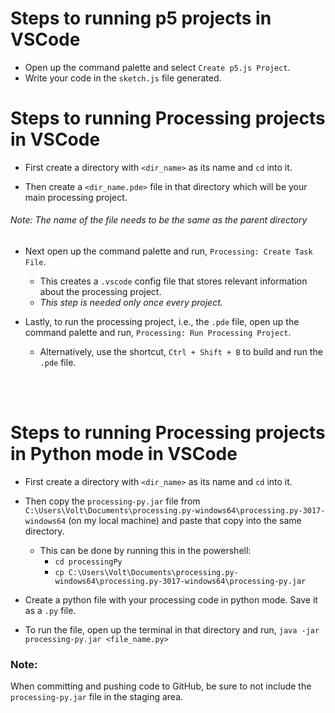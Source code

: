 # Steps to running p5 projects in VSCode
- Open up the command palette and select `Create p5.js Project`.
- Write your code in the `sketch.js` file generated.

# Steps to running Processing projects in VSCode

- First create a directory with `<dir_name>` as its name and `cd` into it.

- Then create a `<dir_name.pde>` file in that directory which will be your main processing project.

###### Note: The name of the file needs to be the same as the parent directory

- Next open up the command palette and run, `Processing: Create Task File`.
    - This creates a `.vscode` config file that stores relevant information about the processing project.
    - *This step is needed only once every project.*

- Lastly, to run the processing project, i.e., the `.pde` file, open up the command palette and run, `Processing: Run Processing Project`.
    - Alternatively, use the shortcut, `Ctrl + Shift + B` to build and run the `.pde` file.

<br/>
<br/>

# Steps to running Processing projects in Python mode in VSCode

- First create a directory with `<dir_name>` as its name and `cd` into it.

- Then copy the `processing-py.jar` file from `C:\Users\Volt\Documents\processing.py-windows64\processing.py-3017-windows64` (on my local machine) and paste that copy into the same directory.
    - This can be done by running this in the powershell:
        - `cd processingPy` 
        - `cp C:\Users\Volt\Documents\processing.py-windows64\processing.py-3017-windows64\processing-py.jar`

- Create a python file with your processing code in python mode. Save it as a `.py` file.

- To run the file, open up the terminal in that directory and run, 
`java -jar processing-py.jar <file_name.py>`

### Note:
When committing and pushing code to GitHub, be sure to not include the `processing-py.jar` file in the staging area.